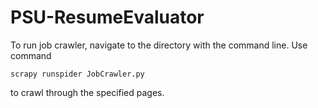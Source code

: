 # PSU-ResumeEvaluator

To run job crawler, navigate to the directory with the command line. Use command
  
    scrapy runspider JobCrawler.py

to crawl through the specified pages.
